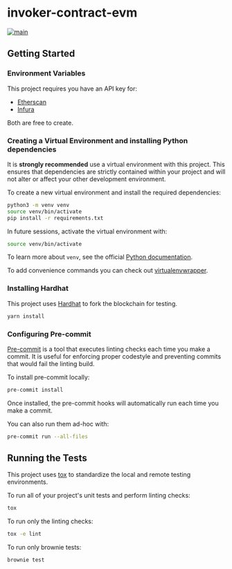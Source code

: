 # invoker-contract-evm

[![main](https://github.com/vektor-finance/invoker-contract-evm/actions/workflows/main.yaml/badge.svg)](https://github.com/vektor-finance/invoker-contract-evm/actions/workflows/main.yaml)

## Getting Started

### Environment Variables

This project requires you have an API key for:

- [Etherscan](https://etherscan.io/apis)
- [Infura](https://infura.io/)

Both are free to create.

### Creating a Virtual Environment and installing Python dependencies

It is **strongly recommended** use a virtual environment with this project. This ensures that dependencies are strictly contained within your project and will not alter or affect your other development environment.

To create a new virtual environment and install the required dependencies:

```bash
python3 -m venv venv
source venv/bin/activate
pip install -r requirements.txt
```

In future sessions, activate the virtual environment with:

```bash
source venv/bin/activate
```

To learn more about `venv`, see the official [Python documentation](https://docs.python.org/3/library/venv.html).

To add convenience commands you can check out [virtualenvwrapper](https://virtualenvwrapper.readthedocs.io/en/latest/).

### Installing Hardhat

This project uses [Hardhat](https://hardhat.org/) to fork the blockchain for testing.

```bash
yarn install
```

### Configuring Pre-commit

[Pre-commit](https://pre-commit.com/) is a tool that executes linting checks each time you make a commit. It is useful for enforcing proper codestyle and preventing commits that would fail the linting build.

To install pre-commit locally:

```bash
pre-commit install
```

Once installed, the pre-commit hooks will automatically run each time you make a commit.

You can also run them ad-hoc with:

```bash
pre-commit run --all-files
```

## Running the Tests

This project uses [tox](https://tox.readthedocs.io/en/latest/) to standardize the local and remote testing environments.

To run all of your project's unit tests and perform linting checks:

```bash
tox
```

To run only the linting checks:

```bash
tox -e lint
```

To run only brownie tests:

```bash
brownie test
```
